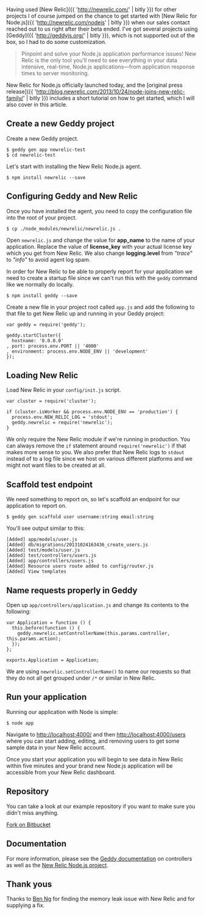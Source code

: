 Having used [New Relic]({{ 'http://newrelic.com/' | bitly }}) for other projects I of course jumped on the chance to get started with [New Relic for Node.js]({{ 'http://newrelic.com/nodejs' | bitly }}) when our sales contact reached out to us right after their beta ended. I've got several projects using [Geddy]({{ 'http://geddyjs.org/' | bitly }}), which is not supported out of the box, so I had to do some customization.

> Pinpoint and solve your Node.js application performance issues! New Relic is
> the only tool you'll need to see everything in your data intensive,
> real-time, Node.js applications—from application response times to server monitoring.

New Relic for Node.js officially launched today, and the [original press release]({{ 'http://blog.newrelic.com/2013/10/24/node-joins-new-relic-family/' | bitly }}) includes a short tutorial on how to get started, which I will also cover in this article.

## Create a new Geddy project

Create a new Geddy project.

    $ geddy gen app newrelic-test
    $ cd newrelic-test

Let's start with installing the New Relic Node.js agent.

    $ npm install newrelic --save

## Configuring Geddy and New Relic

Once you have installed the agent, you need to copy the configuration file into the root of your project.

    $ cp ./node_modules/newrelic/newrelic.js .

Open `newrelic.js` and change the value for **app_name** to the name of your application. Replace the value of **license_key** with your actual license key which you get from New Relic. We also change **logging.level** from _"trace"_ to _"info"_ to avoid agent log spam.

In order for New Relic to be able to properly report for your application we need to create a startup file since we can't run this with the `geddy` command like we normally do locally.

    $ npm install geddy --save

Create a new file in your project root called `app.js` and add the following to that file to get New Relic up and running in your Geddy project:

```
var geddy = require('geddy');

geddy.startCluster({
  hostname: '0.0.0.0'
, port: process.env.PORT || '4000'
, environment: process.env.NODE_ENV || 'development'
});
```

## Loading New Relic

Load New Relic in your `config/init.js` script.

```
var cluster = require('cluster');

if (cluster.isWorker && process.env.NODE_ENV == 'production') {
  process.env.NEW_RELIC_LOG = 'stdout';
  geddy.newrelic = require('newrelic');
}
```

We only require the New Relic module if we're running in production. You can always remove the `if` statement around `require('newrelic')` if that makes more sense to you. We also prefer that New Relic logs to `stdout` instead of to a log file since we host on various different platforms and we might not want files to be created at all.

## Scaffold test endpoint

We need something to report on, so let's scaffold an endpoint for our application to report on.

    $ geddy gen scaffold user username:string email:string

You'll see output similar to this:

```
[Added] app/models/user.js
[Added] db/migrations/20131024163436_create_users.js
[Added] test/models/user.js
[Added] test/controllers/users.js
[Added] app/controllers/users.js
[Added] Resource users route added to config/router.js
[Added] View templates
```

## Name requests properly in Geddy

Open up `app/controllers/application.js` and change its contents to the following:

```
var Application = function () {
  this.before(function () {
    geddy.newrelic.setControllerName(this.params.controller, this.params.action);
  });
};

exports.Application = Application;
```

We are using `newrelic.setControllerName()` to name our requests so that they do not all get grouped under `/*` or similar in New Relic.

## Run your application

Running our application with Node is simple:

    $ node app

Navigate to [http://localhost:4000/](http://localhost:4000/) and then [http://localhost:4000/users](http://localhost:4000/users) where you can start adding, editing, and removing users to get some sample data in your New Relic account.

Once you start your application you will begin to see data in New Relic within five minutes and your brand new Node.js application will be accessible from your New Relic dashboard.

## Repository

You can take a look at our example repository if you want to make sure you didn't miss anything.

<a href="https://bitbucket.org/xorcode/geddy-newrelic-tutorial/" class="button special icon fa-bitbucket">Fork on Bitbucket</a>

## Documentation

For more information, please see the [Geddy documentation](http://geddyjs.org/reference#controllers.params) on controllers as well as the [New Relic Node.js project](https://github.com/newrelic/node-newrelic/#transactions-and-request-naming).

## Thank yous

Thanks to [Ben Ng](https://github.com/ben-ng) for finding the memory leak issue with New Relic and for supplying a fix.
